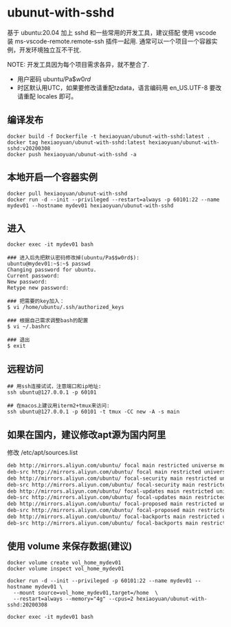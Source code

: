 # ubunut-with-sshd

基于 ubuntu:20.04 加上 sshd 和一些常用的开发工具，建议搭配
使用 vscode 装 ms-vscode-remote.remote-ssh 插件一起用.
通常可以一个项目一个容器实例，开发环境独立互不干扰.

NOTE: 开发工具因为每个项目需求各异，就不整合了.

+ 用户密码 ubuntu/Pa$$w0rd$
+ 时区默认用UTC，如果要修改请重配tzdata，语言编码用 en_US.UTF-8 要改请重配 locales 即可。

## 编译发布

```shell
docker build -f Dockerfile -t hexiaoyuan/ubunut-with-sshd:latest .
docker tag hexiaoyuan/ubunut-with-sshd:latest hexiaoyuan/ubunut-with-sshd:v20200308
docker push hexiaoyuan/ubunut-with-sshd -a
```

## 本地开启一个容器实例

```shell
docker pull hexiaoyuan/ubunut-with-sshd
docker run -d --init --privileged --restart=always -p 60101:22 --name mydev01 --hostname mydev01 hexiaoyuan/ubunut-with-sshd
```

## 进入

```shell
docker exec -it mydev01 bash

### 进入后先把默认密码修改掉(ubuntu/Pa$$w0rd$):
ubuntu@mydev01:~$:~$ passwd
Changing password for ubuntu.
Current password:
New password:
Retype new password:

### 把需要的key加入：
$ vi /home/ubuntu/.ssh/authorized_keys

### 根据自己需求调整bash的配置
$ vi ~/.bashrc

### 退出
$ exit

```

## 远程访问

```shell
## 用ssh连接试试，注意端口和ip地址:
ssh ubuntu@127.0.0.1 -p 60101 

## 在macos上建议用iterm2+tmux来访问:
ssh ubuntu@127.0.0.1 -p 60101 -t tmux -CC new -A -s main
```

## 如果在国内，建议修改apt源为国内阿里

修改 /etc/apt/sources.list

```txt
deb http://mirrors.aliyun.com/ubuntu/ focal main restricted universe multiverse
deb-src http://mirrors.aliyun.com/ubuntu/ focal main restricted universe multiverse
deb http://mirrors.aliyun.com/ubuntu/ focal-security main restricted universe multiverse
deb-src http://mirrors.aliyun.com/ubuntu/ focal-security main restricted universe multiverse
deb http://mirrors.aliyun.com/ubuntu/ focal-updates main restricted universe multiverse
deb-src http://mirrors.aliyun.com/ubuntu/ focal-updates main restricted universe multiverse
deb http://mirrors.aliyun.com/ubuntu/ focal-proposed main restricted universe multiverse
deb-src http://mirrors.aliyun.com/ubuntu/ focal-proposed main restricted universe multiverse
deb http://mirrors.aliyun.com/ubuntu/ focal-backports main restricted universe multiverse
deb-src http://mirrors.aliyun.com/ubuntu/ focal-backports main restricted universe multiverse
```

## 使用 volume 来保存数据(建议)

```shell
docker volume create vol_home_mydev01
docker volume inspect vol_home_mydev01

docker run -d --init --privileged -p 60101:22 --name mydev01 --hostname mydev01 \
  --mount source=vol_home_mydev01,target=/home  \
  --restart=always --memory="4g" --cpus=2 hexiaoyuan/ubunut-with-sshd:20200308

docker exec -it mydev01 bash

```
